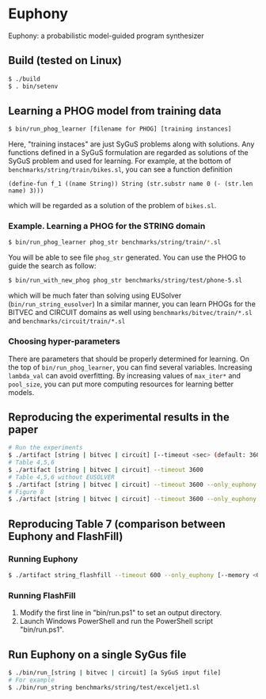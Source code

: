 # Euphony
Euphony: a probabilistic model-guided program synthesizer

## Build (tested on Linux)
```sh
$ ./build
$ . bin/setenv
```

## Learning a PHOG model from training data
```sh
$ bin/run_phog_learner [filename for PHOG] [training instances]
```
Here, "training instaces" are just SyGuS problems along with solutions. 
Any functions defined in a SyGuS formulation are regarded as solutions of the SyGuS problem and used for learning. 
For example, at the bottom of ```benchmarks/string/train/bikes.sl```, you can see a function definition 
```
(define-fun f_1 ((name String)) String (str.substr name 0 (- (str.len name) 3)))
```
which will be regarded as a solution of the problem of ```bikes.sl```.  
 
### Example. Learning a PHOG for the STRING domain
```sh
$ bin/run_phog_learner phog_str benchmarks/string/train/*.sl
```
You will be able to see file ```phog_str``` generated. You can use the PHOG to guide the search as follow:
```sh
$ bin/run_with_new_phog phog_str benchmarks/string/test/phone-5.sl 
```
which will be much fater than solving using EUSolver (```bin/run_string_eusolver```) 
In a similar manner, you can learn PHOGs for the BITVEC and CIRCUIT domains as well 
using ```benchmarks/bitvec/train/*.sl``` and ```benchmarks/circuit/train/*.sl```

### Choosing hyper-parameters
There are parameters that should be properly determined for learning. 
On the top of ```bin/run_phog_learner```, you can find several variables. 
Increasing ```lambda_val``` can avoid overfitting. 
By increasing values of ```max_iter*``` and ```pool_size```, you can put more computing resources for learning better models. 

## Reproducing the experimental results in the paper
```sh
# Run the experiments
$ ./artifact [string | bitvec | circuit] [--timeout <sec> (default: 3600)] [--memory <GB> (default: 16)]
# Table 4,5,6
$ ./artifact [string | bitvec | circuit] --timeout 3600
# Table 4,5,6 without EUSOLVER
$ ./artifact [string | bitvec | circuit] --timeout 3600 --only_euphony
# Figure 8
$ ./artifact [string | bitvec | circuit] --timeout 3600 --only_euphony --strategy [pcfg | uniform | pcfg_uniform]
```

## Reproducing Table 7 (comparison between Euphony and FlashFill)
### Running Euphony
```sh
$ ./artifact string_flashfill --timeout 600 --only_euphony [--memory <GB> (default: 16)]
```
### Running FlashFill
1. Modify the first line in "bin/run.ps1" to set an output directory. 
2. Launch Windows PowerShell and run the PowerShell script "bin/run.ps1".

## Run Euphony on a single SyGus file
```sh
$ ./bin/run_[string | bitvec | circuit] [a SyGuS input file]
# For example
$ ./bin/run_string benchmarks/string/test/exceljet1.sl
```

